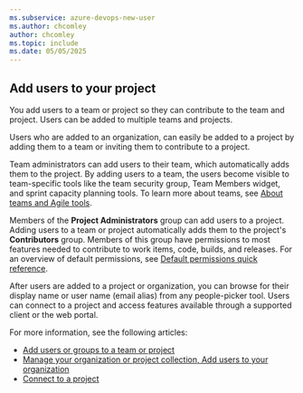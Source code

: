 ```yaml
---
ms.subservice: azure-devops-new-user
ms.author: chcomley
author: chcomley
ms.topic: include
ms.date: 05/05/2025
---
```


## Add users to your project

You add users to a team or project so they can contribute to the team and project. Users can be added to multiple teams and projects.

Users who are added to an organization, can easily be added to a project by adding them to a team or inviting them to contribute to a project.

Team administrators can add users to their team, which automatically adds them to the project. By adding users to a team, the users become visible to team-specific tools like the team security group, Team Members widget, and sprint capacity planning tools. To learn more about teams, see [About teams and Agile tools](../../organizations/settings/about-teams-and-settings.md).

Members of the **Project Administrators** group can add users to a project. Adding users to a team or project automatically adds them to the project's **Contributors** group. Members of this group have permissions to most features needed to contribute to work items, code, builds, and releases. For an overview of default permissions, see [Default permissions quick reference](../../organizations/security/permissions-access.md).

After users are added to a project or organization, you can browse for their display name or user name (email alias) from any people-picker tool. Users can connect to a project and access features available through a supported client or the web portal.

For more information, see the following articles:

- [Add users or groups to a team or project](../../organizations/security/add-users-team-project.md)
- [Manage your organization or project collection, Add users to your organization](../../user-guide/manage-organization-collection.md)
- [Connect to a project](../../organizations/projects/connect-to-projects.md)
